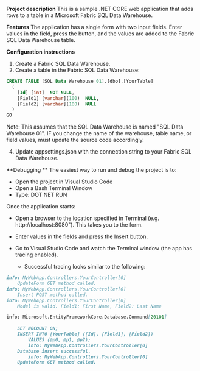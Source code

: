 **Project description**
This is a sample .NET CORE web application that adds rows to a table in a Microsoft Fabric SQL Data Warehouse.

**Features**
The application has a single form with two input fields. Enter values in the field, press the button, and the values are added to the Fabric SQL Data Warehouse table.

**Configuration instructions**
1. Create a Fabric SQL Data Warehouse.
2. Create a table in the Fabric SQL Data Warehouse:

```sql
CREATE TABLE [SQL Data Warehouse 01].[dbo].[YourTable]
  (
  	[Id] [int]  NOT NULL,
  	[Field1] [varchar](100)  NULL,
  	[Field2] [varchar](100)  NULL
  )
GO
```

   Note: This assumes that the SQL Data Warehouse is named "SQL Data Warehouse 01".
         IF you change the name of the warehouse, table name, or field values, must update the source code accordingly.
   
4. Update appsettings.json with the connection string to your Fabric SQL Data Warehouse.

**Debugging **
The easiest way to run and debug the project is to:
 - Open the project in Visual Studio Code
 - Open a Bash Terminal Window
 - Type: DOT NET RUN

Once the application starts:
 - Open a browser to the location specified in Terminal (e.g. http://localhost:8080"). This takes you to the form.
 - Enter values in the fields and press the Insert button.
 - Go to Visual Studio Code and watch the Terminal window (the app has tracing enabled).

   - Successful tracing looks similar to the following:
``` markdown
info: MyWebApp.Controllers.YourController[0]
    UpdateForm GET method called.
info: MyWebApp.Controllers.YourController[0]
    Insert POST method called.
info: MyWebApp.Controllers.YourController[0]
    Model is valid. Field1: First Name, Field2: Last Name

info: Microsoft.EntityFrameworkCore.Database.Command[20101]
      
    SET NOCOUNT ON;
    INSERT INTO [YourTable] ([Id], [Field1], [Field2])
        VALUES (@p0, @p1, @p2);
        info: MyWebApp.Controllers.YourController[0]
    Database insert successful.
        info: MyWebApp.Controllers.YourController[0]
    UpdateForm GET method called.
```

